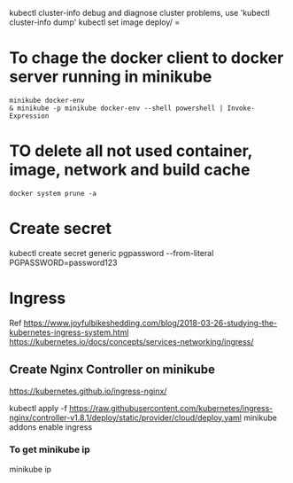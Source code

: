 kubectl cluster-info
debug and diagnose cluster problems, use 'kubectl cluster-info dump'
kubectl set image deploy/<deploy name> <container name>=<new image name>
# To chage the docker client to docker server running in minikube
```
minikube docker-env
& minikube -p minikube docker-env --shell powershell | Invoke-Expression
```
# TO delete all not used container, image, network and build cache
```
docker system prune -a
```
# Create secret
kubectl create secret generic pgpassword --from-literal PGPASSWORD=password123

# Ingress
Ref https://www.joyfulbikeshedding.com/blog/2018-03-26-studying-the-kubernetes-ingress-system.html
    https://kubernetes.io/docs/concepts/services-networking/ingress/

## Create Nginx Controller on minikube
https://kubernetes.github.io/ingress-nginx/


kubectl apply -f https://raw.githubusercontent.com/kubernetes/ingress-nginx/controller-v1.8.1/deploy/static/provider/cloud/deploy.yaml
minikube addons enable ingress

### To get minikube ip
minikube ip